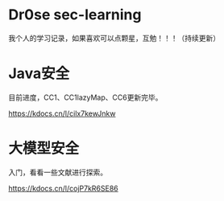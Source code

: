 # Dr0se sec-learning
我个人的学习记录，如果喜欢可以点颗星，互勉！！！（持续更新）
# Java安全
目前进度，CC1、CC1lazyMap、CC6更新完毕。

https://kdocs.cn/l/cilx7kewJnkw

# 大模型安全
入门，看看一些文献进行探索。

https://kdocs.cn/l/cojP7kR6SE86